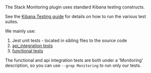 The Stack Monitoring plugin uses standard Kibana testing constructs.

See the [Kibana Testing guide](https://www.elastic.co/guide/en/kibana/master/development-tests.html) for details on how to run the various test suites.

We mainly use:
1. Jest unit tests - located in sibling files to the source code 
2. [api_integration tests](../../../../../../test/api_integration/apis/monitoring)
3. [functional tests](../../../../../../test/functional/apps/monitoring)

The functional and api integration tests are both under a 'Monitoring' description, so you can use `--grep Monitoring` to run only our tests.